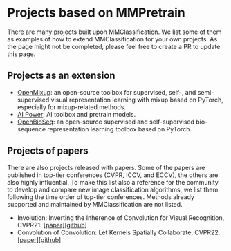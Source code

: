 # Projects based on MMPretrain

There are many projects built upon MMClassification.
We list some of them as examples of how to extend MMClassification for your own projects.
As the page might not be completed, please feel free to create a PR to update this page.

## Projects as an extension

- [OpenMixup](https://github.com/Westlake-AI/openmixup): an open-source toolbox for supervised, self-, and semi-supervised visual representation learning with mixup based on PyTorch, especially for mixup-related methods.
- [AI Power](https://github.com/ykk648/AI_power): AI toolbox and pretrain models.
- [OpenBioSeq](https://github.com/Westlake-AI/OpenBioSeq): an open-source supervised and self-supervised bio-sequence representation learning toolbox based on PyTorch.

## Projects of papers

There are also projects released with papers.
Some of the papers are published in top-tier conferences (CVPR, ICCV, and ECCV), the others are also highly influential.
To make this list also a reference for the community to develop and compare new image classification algorithms, we list them following the time order of top-tier conferences.
Methods already supported and maintained by MMClassification are not listed.

- Involution: Inverting the Inherence of Convolution for Visual Recognition, CVPR21. [[paper]](https://arxiv.org/abs/2103.06255)[[github]](https://github.com/d-li14/involution)
- Convolution of Convolution: Let Kernels Spatially Collaborate, CVPR22. [[paper]](https://openaccess.thecvf.com/content/CVPR2022/papers/Zhao_Convolution_of_Convolution_Let_Kernels_Spatially_Collaborate_CVPR_2022_paper.pdf)[[github]](https://github.com/Genera1Z/ConvolutionOfConvolution)
